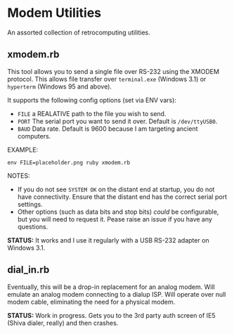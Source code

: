# Modem Utilities

An assorted collection of retrocomputing utilities.

## xmodem.rb

This tool allows you to send a single file over RS-232 using the XMODEM protocol. This allows file transfer over `terminal.exe` (Windows 3.1) or `hyperterm` (Windows 95 and above).

It supports the following config options (set via ENV vars):

 * `FILE` a REALATIVE path to the file you wish to send.
 * `PORT` The serial port you want to send it over. Default is `/dev/ttyUSB0`.
 * `BAUD` Data rate. Default is 9600 because I am targeting ancient computers.

EXAMPLE:

```
env FILE=placeholder.png ruby xmodem.rb
```

NOTES:

 * If you do not see `SYSTEM OK` on the distant end at startup, you do not have connectivity. Ensure that the distant end has the correct serial port settings.
 * Other options (such as data bits and stop bits) _could_ be configurable, but you will need to request it. Pease raise an issue if you have any questions.

**STATUS:** It works and I use it regularly with a USB RS-232 adapter on Windows 3.1.

## dial_in.rb

Eventually, this will be a drop-in replacement for an analog modem. Will emulate an analog modem connecting to a dialup ISP. Will operate over null modem cable, eliminating the need for a physical modem.

**STATUS:** Work in progress. Gets you to the 3rd party auth screen of IE5 (Shiva dialer, really) and then crashes.

